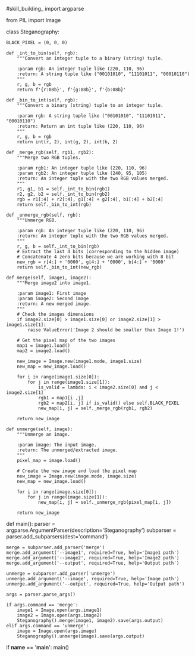#skill_building_
import argparse

from PIL import Image


class Steganography:

    BLACK_PIXEL = (0, 0, 0)

    def _int_to_bin(self, rgb):
        """Convert an integer tuple to a binary (string) tuple.

        :param rgb: An integer tuple like (220, 110, 96)
        :return: A string tuple like ("00101010", "11101011", "00010110")
        """
        r, g, b = rgb
        return f'{r:08b}', f'{g:08b}', f'{b:08b}'

    def _bin_to_int(self, rgb):
        """Convert a binary (string) tuple to an integer tuple.

        :param rgb: A string tuple like ("00101010", "11101011", "00010110")
        :return: Return an int tuple like (220, 110, 96)
        """
        r, g, b = rgb
        return int(r, 2), int(g, 2), int(b, 2)

    def _merge_rgb(self, rgb1, rgb2):
        """Merge two RGB tuples.

        :param rgb1: An integer tuple like (220, 110, 96)
        :param rgb2: An integer tuple like (240, 95, 105)
        :return: An integer tuple with the two RGB values merged.
        """
        r1, g1, b1 = self._int_to_bin(rgb1)
        r2, g2, b2 = self._int_to_bin(rgb2)
        rgb = r1[:4] + r2[:4], g1[:4] + g2[:4], b1[:4] + b2[:4]
        return self._bin_to_int(rgb)

    def _unmerge_rgb(self, rgb):
        """Unmerge RGB.

        :param rgb: An integer tuple like (220, 110, 96)
        :return: An integer tuple with the two RGB values merged.
        """
        r, g, b = self._int_to_bin(rgb)
        # Extract the last 4 bits (corresponding to the hidden image)
        # Concatenate 4 zero bits because we are working with 8 bit
        new_rgb = r[4:] + '0000', g[4:] + '0000', b[4:] + '0000'
        return self._bin_to_int(new_rgb)

    def merge(self, image1, image2):
        """Merge image2 into image1.

        :param image1: First image
        :param image2: Second image
        :return: A new merged image.
        """
        # Check the images dimensions
        if image2.size[0] > image1.size[0] or image2.size[1] > image1.size[1]:
            raise ValueError('Image 2 should be smaller than Image 1!')

        # Get the pixel map of the two images
        map1 = image1.load()
        map2 = image2.load()

        new_image = Image.new(image1.mode, image1.size)
        new_map = new_image.load()

        for i in range(image1.size[0]):
            for j in range(image1.size[1]):
                is_valid = lambda: i < image2.size[0] and j < image2.size[1]
                rgb1 = map1[i ,j]
                rgb2 = map2[i, j] if is_valid() else self.BLACK_PIXEL
                new_map[i, j] = self._merge_rgb(rgb1, rgb2)

        return new_image

    def unmerge(self, image):
        """Unmerge an image.

        :param image: The input image.
        :return: The unmerged/extracted image.
        """
        pixel_map = image.load()

        # Create the new image and load the pixel map
        new_image = Image.new(image.mode, image.size)
        new_map = new_image.load()

        for i in range(image.size[0]):
            for j in range(image.size[1]):
                new_map[i, j] = self._unmerge_rgb(pixel_map[i, j])

        return new_image


def main():
    parser = argparse.ArgumentParser(description='Steganography')
    subparser = parser.add_subparsers(dest='command')

    merge = subparser.add_parser('merge')
    merge.add_argument('--image1', required=True, help='Image1 path')
    merge.add_argument('--image2', required=True, help='Image2 path')
    merge.add_argument('--output', required=True, help='Output path')

    unmerge = subparser.add_parser('unmerge')
    unmerge.add_argument('--image', required=True, help='Image path')
    unmerge.add_argument('--output', required=True, help='Output path')

    args = parser.parse_args()

    if args.command == 'merge':
        image1 = Image.open(args.image1)
        image2 = Image.open(args.image2)
        Steganography().merge(image1, image2).save(args.output)
    elif args.command == 'unmerge':
        image = Image.open(args.image)
        Steganography().unmerge(image).save(args.output)


if __name__ == '__main__':
    main()
